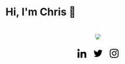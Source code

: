 <h1>Hi, I'm Chris 👋 </h1>

<p align="center">
    <img style="border-radius: 16px; padding-top: 24px" src="https://i.pinimg.com/originals/71/33/d6/7133d6ed6a3d7e5ba1300ab6a9145cc6.gif" width="600px"/>
</p>

<p align="center">
    <a style="padding: 8px;display: inline-flex;" href="https://www.linkedin.com/in/chrfreitas" target="_blank">
        <img src="https://github.com/chrfreitas/chrfreitas/blob/main/linkedin.png" width="24px"  alt="LinkedIn"/>
    </a>
    <a style="padding: 8px;display: inline-flex;" href="https://twitter.com/chrfreitas" target="_blank">
        <img src="https://github.com/chrfreitas/chrfreitas/blob/main/twitter.png" width="24px"  alt="Twitter"/>
    </a>
    <a style="padding: 8px;display: inline-flex;" href="https://www.instagram.com/chrfreitas_" target="_blank">
        <img src="https://github.com/chrfreitas/chrfreitas/blob/main/instagram.png" width="24px"  alt="Instagram"/>
    </a>
</p>



